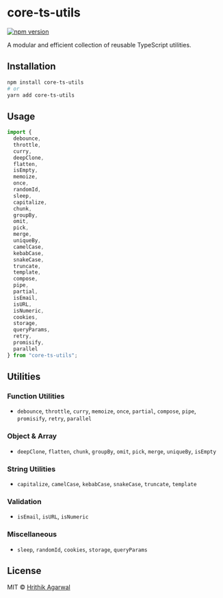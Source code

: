 # core-ts-utils

[![npm version](https://badge.fury.io/js/core-ts-utils.svg)](https://badge.fury.io/js/core-ts-utils)

A modular and efficient collection of reusable TypeScript utilities.

## Installation

```sh
npm install core-ts-utils
# or
yarn add core-ts-utils
```

## Usage

```ts
import {
  debounce,
  throttle,
  curry,
  deepClone,
  flatten,
  isEmpty,
  memoize,
  once,
  randomId,
  sleep,
  capitalize,
  chunk,
  groupBy,
  omit,
  pick,
  merge,
  uniqueBy,
  camelCase,
  kebabCase,
  snakeCase,
  truncate,
  template,
  compose,
  pipe,
  partial,
  isEmail,
  isURL,
  isNumeric,
  cookies,
  storage,
  queryParams,
  retry,
  promisify,
  parallel
} from "core-ts-utils";
```

## Utilities

### Function Utilities

- `debounce`, `throttle`, `curry`, `memoize`, `once`, `partial`, `compose`, `pipe`, `promisify`, `retry`, `parallel`

### Object & Array

- `deepClone`, `flatten`, `chunk`, `groupBy`, `omit`, `pick`, `merge`, `uniqueBy`, `isEmpty`

### String Utilities

- `capitalize`, `camelCase`, `kebabCase`, `snakeCase`, `truncate`, `template`

### Validation

- `isEmail`, `isURL`, `isNumeric`

### Miscellaneous

- `sleep`, `randomId`, `cookies`, `storage`, `queryParams`

## License

MIT © [Hrithik Agarwal](https://github.com/hrithik-infinite)
